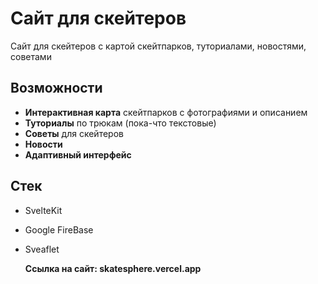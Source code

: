 # Сайт для скейтеров
Сайт для скейтеров с картой скейтпарков, туториалами, новостями, советами

## Возможности
-  **Интерактивная карта** скейтпарков с фотографиями и описанием
- **Туториалы** по трюкам (пока-что текстовые)
- **Советы** для скейтеров
- **Новости**
- **Адаптивный интерфейс**

## Стек
- SvelteKit
- Google FireBase
- Sveaflet

  **Ссылка на сайт: skatesphere.vercel.app**

